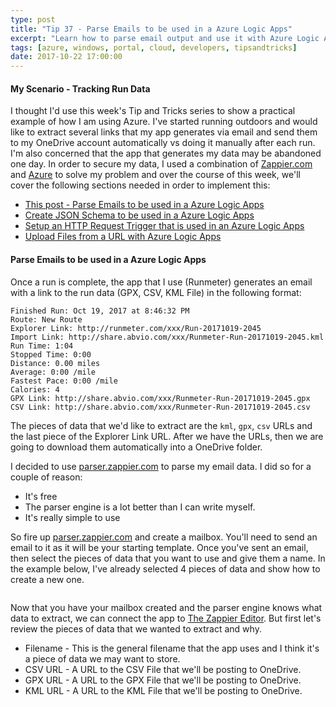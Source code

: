 ```yaml
---
type: post
title: "Tip 37 - Parse Emails to be used in a Azure Logic Apps"
excerpt: "Learn how to parse email output and use it with Azure Logic Apps"
tags: [azure, windows, portal, cloud, developers, tipsandtricks]
date: 2017-10-22 17:00:00
---
```



#### My Scenario - Tracking Run Data

I thought I'd use this week's Tip and Tricks series to show a practical example of how I am using Azure. I've started running outdoors and would like to extract several links that my app generates via email and send them to my OneDrive account automatically vs doing it manually after each run. I'm also concerned that the app that generates my data may be abandoned one day. In order to secure my data, I used a combination of [Zappier.com](http://www.zapier.com) and [Azure](http://www.azure.com) to solve my problem and over the course of this week, we'll cover the following sections needed in order to implement this: 

* [This post - Parse Emails to be used in a Azure Logic Apps](http://www.michaelcrump.net/azure-tips-and-tricks37/)
* [Create JSON Schema to be used in a Azure Logic Apps](http://www.michaelcrump.net/azure-tips-and-tricks38/)
* [Setup an HTTP Request Trigger that is used in an Azure Logic Apps](http://www.michaelcrump.net/azure-tips-and-tricks39/)
* [Upload Files from a URL with Azure Logic Apps](http://www.michaelcrump.net/azure-tips-and-tricks40/)


#### Parse Emails to be used in a Azure Logic Apps

Once a run is complete, the app that I use (Runmeter) generates an email with a link to the run data (GPX, CSV, KML File) in the following format: 

```text
Finished Run: Oct 19, 2017 at 8:46:32 PM 
Route: New Route 
Explorer Link: http://runmeter.com/xxx/Run-20171019-2045 
Import Link: http://share.abvio.com/xxx/Runmeter-Run-20171019-2045.kml 
Run Time: 1:04 
Stopped Time: 0:00 
Distance: 0.00 miles 
Average: 0:00 /mile 
Fastest Pace: 0:00 /mile 
Calories: 4 
GPX Link: http://share.abvio.com/xxx/Runmeter-Run-20171019-2045.gpx 
CSV Link: http://share.abvio.com/xxx/Runmeter-Run-20171019-2045.csv 
```

The pieces of data that we'd like to extract are the `kml`, `gpx`, `csv` URLs and the last piece of the Explorer Link URL. After we have the URLs, then we are going to download them automatically into a OneDrive folder. 

I decided to use [parser.zappier.com](http://parser.zapier.com) to parse my email data. I did so for a couple of reason: 

* It's free 
* The parser engine is a lot better than I can write myself. 
* It's really simple to use

So fire up [parser.zappier.com](http://parser.zapier.com) and create a mailbox. You'll need to send an email to it as it will be your starting template. Once you've sent an email, then select the pieces of data that you want to use and give them a name. In the example below, I've already selected 4 pieces of data and show how to create a new one. 

<img :src="$withBase('/files/parseblog1.gif')">

Now that you have your mailbox created and the parser engine knows what data to extract, we can connect the app to [The Zappier Editor](https://zapier.com/app/editor). But first let's review the pieces of data that we wanted to extract and why. 

* Filename - This is the general filename that the app uses and I think it's a piece of data we may want to store. 
* CSV URL - A URL to the CSV File that we'll be posting to OneDrive. 
* GPX URL - A URL to the GPX File that we'll be posting to OneDrive. 
* KML URL - A URL to the KML File that we'll be posting to OneDrive. 
